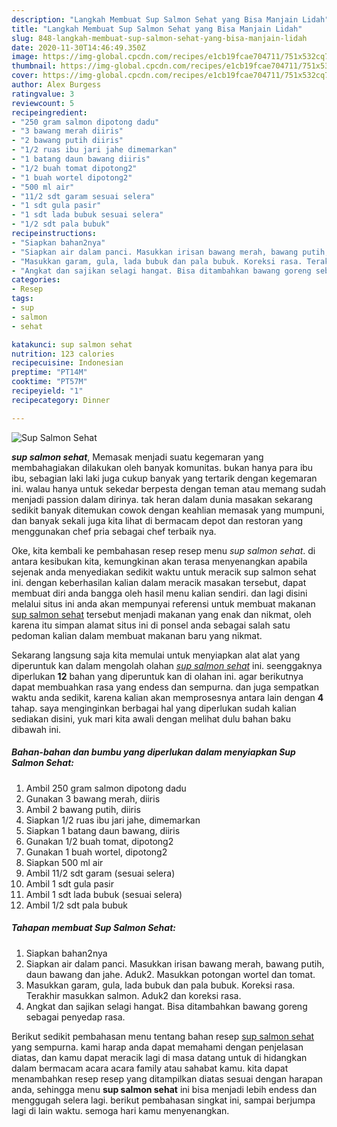 ```yaml
---
description: "Langkah Membuat Sup Salmon Sehat yang Bisa Manjain Lidah"
title: "Langkah Membuat Sup Salmon Sehat yang Bisa Manjain Lidah"
slug: 848-langkah-membuat-sup-salmon-sehat-yang-bisa-manjain-lidah
date: 2020-11-30T14:46:49.350Z
image: https://img-global.cpcdn.com/recipes/e1cb19fcae704711/751x532cq70/sup-salmon-sehat-foto-resep-utama.jpg
thumbnail: https://img-global.cpcdn.com/recipes/e1cb19fcae704711/751x532cq70/sup-salmon-sehat-foto-resep-utama.jpg
cover: https://img-global.cpcdn.com/recipes/e1cb19fcae704711/751x532cq70/sup-salmon-sehat-foto-resep-utama.jpg
author: Alex Burgess
ratingvalue: 3
reviewcount: 5
recipeingredient:
- "250 gram salmon dipotong dadu"
- "3 bawang merah diiris"
- "2 bawang putih diiris"
- "1/2 ruas ibu jari jahe dimemarkan"
- "1 batang daun bawang diiris"
- "1/2 buah tomat dipotong2"
- "1 buah wortel dipotong2"
- "500 ml air"
- "11/2 sdt garam sesuai selera"
- "1 sdt gula pasir"
- "1 sdt lada bubuk sesuai selera"
- "1/2 sdt pala bubuk"
recipeinstructions:
- "Siapkan bahan2nya"
- "Siapkan air dalam panci. Masukkan irisan bawang merah, bawang putih, daun bawang dan jahe. Aduk2. Masukkan potongan wortel dan tomat."
- "Masukkan garam, gula, lada bubuk dan pala bubuk. Koreksi rasa. Terakhir masukkan salmon. Aduk2 dan koreksi rasa."
- "Angkat dan sajikan selagi hangat. Bisa ditambahkan bawang goreng sebagai penyedap rasa."
categories:
- Resep
tags:
- sup
- salmon
- sehat

katakunci: sup salmon sehat 
nutrition: 123 calories
recipecuisine: Indonesian
preptime: "PT14M"
cooktime: "PT57M"
recipeyield: "1"
recipecategory: Dinner

---
```



![Sup Salmon Sehat](https://img-global.cpcdn.com/recipes/e1cb19fcae704711/751x532cq70/sup-salmon-sehat-foto-resep-utama.jpg)

<b><i>sup salmon sehat</i></b>, Memasak menjadi suatu kegemaran yang membahagiakan dilakukan oleh banyak komunitas. bukan hanya para ibu ibu, sebagian laki laki juga cukup banyak yang tertarik dengan kegemaran ini. walau hanya untuk sekedar berpesta dengan teman atau memang sudah menjadi passion dalam dirinya. tak heran dalam dunia masakan sekarang sedikit banyak ditemukan cowok dengan keahlian memasak yang mumpuni, dan banyak sekali juga kita lihat di bermacam depot dan restoran yang menggunakan chef pria sebagai chef terbaik nya.

Oke, kita kembali ke pembahasan resep resep menu <i>sup salmon sehat</i>. di antara kesibukan kita, kemungkinan akan terasa menyenangkan apabila sejenak anda menyediakan sedikit waktu untuk meracik sup salmon sehat ini. dengan keberhasilan kalian dalam meracik masakan tersebut, dapat membuat diri anda bangga oleh hasil menu kalian sendiri. dan lagi disini melalui situs ini anda akan mempunyai referensi untuk membuat makanan <u>sup salmon sehat</u> tersebut menjadi makanan yang enak dan nikmat, oleh karena itu simpan alamat situs ini di ponsel anda sebagai salah satu pedoman kalian dalam membuat makanan baru yang nikmat.




Sekarang langsung saja kita memulai untuk menyiapkan alat alat yang diperuntuk kan dalam mengolah olahan <u><i>sup salmon sehat</i></u> ini. seenggaknya diperlukan <b>12</b> bahan yang diperuntuk kan di olahan ini. agar berikutnya dapat membuahkan rasa yang endess dan sempurna. dan juga sempatkan waktu anda sedikit, karena kalian akan memprosesnya antara lain dengan <b>4</b> tahap. saya menginginkan berbagai hal yang diperlukan sudah kalian sediakan disini, yuk mari kita awali dengan melihat dulu bahan baku dibawah ini.

<!--inarticleads1-->

##### Bahan-bahan dan bumbu yang diperlukan dalam menyiapkan Sup Salmon Sehat:

1. Ambil 250 gram salmon dipotong dadu
1. Gunakan 3 bawang merah, diiris
1. Ambil 2 bawang putih, diiris
1. Siapkan 1/2 ruas ibu jari jahe, dimemarkan
1. Siapkan 1 batang daun bawang, diiris
1. Gunakan 1/2 buah tomat, dipotong2
1. Gunakan 1 buah wortel, dipotong2
1. Siapkan 500 ml air
1. Ambil 11/2 sdt garam (sesuai selera)
1. Ambil 1 sdt gula pasir
1. Ambil 1 sdt lada bubuk (sesuai selera)
1. Ambil 1/2 sdt pala bubuk




<!--inarticleads2-->

##### Tahapan membuat Sup Salmon Sehat:

1. Siapkan bahan2nya
1. Siapkan air dalam panci. Masukkan irisan bawang merah, bawang putih, daun bawang dan jahe. Aduk2. Masukkan potongan wortel dan tomat.
1. Masukkan garam, gula, lada bubuk dan pala bubuk. Koreksi rasa. Terakhir masukkan salmon. Aduk2 dan koreksi rasa.
1. Angkat dan sajikan selagi hangat. Bisa ditambahkan bawang goreng sebagai penyedap rasa.




Berikut sedikit pembahasan menu tentang bahan resep <u>sup salmon sehat</u> yang sempurna. kami harap anda dapat memahami dengan penjelasan diatas, dan kamu dapat meracik lagi di masa datang untuk di hidangkan dalam bermacam acara acara family atau sahabat kamu. kita dapat menambahkan resep resep yang ditampilkan diatas sesuai dengan harapan anda, sehingga menu <b>sup salmon sehat</b> ini bisa menjadi lebih endess dan menggugah selera lagi. berikut pembahasan singkat ini, sampai berjumpa lagi di lain waktu. semoga hari kamu menyenangkan.
